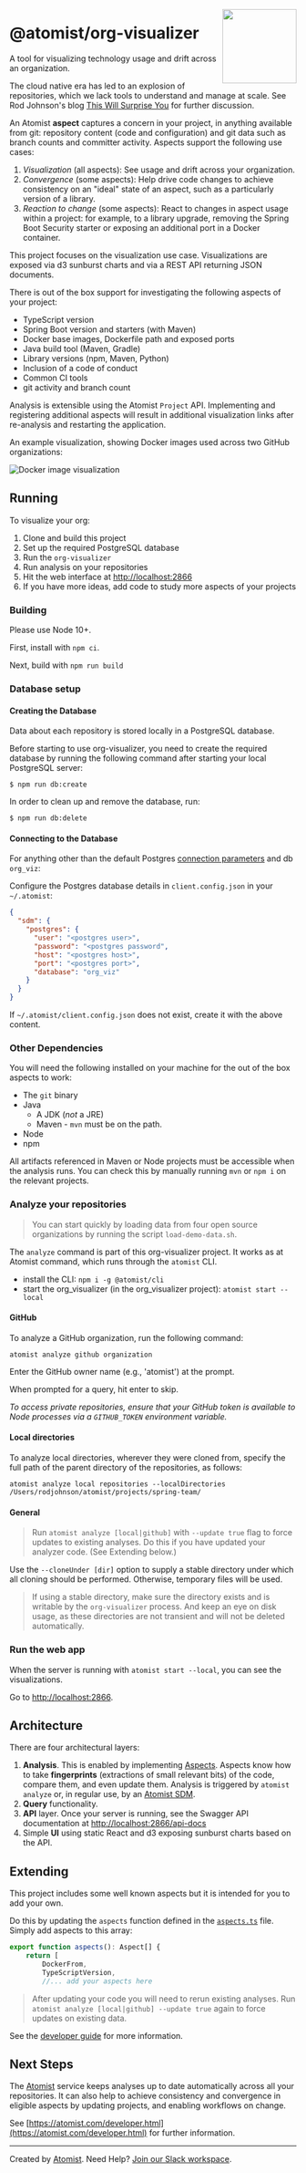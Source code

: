  <img src="./images/dockerImageSunburst.png"
  width="130" hight="130" align="right" />

# @atomist/org-visualizer

A tool for visualizing technology usage and drift across an organization. 

The cloud native era has led to an explosion of repositories, which we lack tools to understand and manage at scale. See Rod Johnson's blog [This Will Surprise You](https://blog.atomist.com/this-will-surprise-you/) for further discussion.

An Atomist **aspect** captures a concern in your project, in anything available from git: repository content (code and configuration) and git data such as branch counts and committer activity. Aspects support the following use cases:

1. *Visualization* (all aspects): See usage and drift across your organization.
2. *Convergence* (some aspects): Help drive code changes to achieve consistency on an "ideal" state of an aspect, such as a particularly version of a library.
3. *Reaction to change* (some aspects): React to changes in aspect usage within a project: for example, to a library upgrade, removing the Spring Boot Security starter or exposing an additional port in a Docker container.

This project focuses on the visualization use case. Visualizations are exposed via d3 sunburst charts and via a REST API returning JSON documents.

There is out of the box
support for investigating the following aspects of your project:

- TypeScript version
- Spring Boot version and starters (with Maven)
- Docker base images, Dockerfile path and exposed ports
- Java build tool (Maven, Gradle)
- Library versions (npm, Maven, Python)
- Inclusion of a code of conduct
- Common CI tools
- git activity and branch count

Analysis is extensible using the Atomist `Project` API. Implementing and registering additional aspects will result in additional visualization links after re-analysis and restarting the application.

An example visualization, showing Docker images used across two GitHub organizations:

![Docker image visualization](images/dockerImageSunburst.png "Docker image drift")

## Running

To visualize your org:

1. Clone and build this project
2. Set up the required PostgreSQL database
3. Run the `org-visualizer`
4. Run analysis on your repositories
5. Hit the web interface at [http://localhost:2866](http://localhost:2866)
6. If you have more ideas, add code to study more aspects of your projects

### Building

Please use Node 10+.

First, install with `npm ci`.

Next, build with `npm run build`

### Database setup

#### Creating the Database

Data about each repository is stored locally in a PostgreSQL database.

Before starting to use org-visualizer, you need to create the required database by running the following command after
starting your local PostgreSQL server:

```
$ npm run db:create
```

In order to clean up and remove the database, run:

```
$ npm run db:delete
```

#### Connecting to the Database

For anything other than the default Postgres [connection parameters](https://node-postgres.com/features/connecting) and db `org_viz`:

Configure the Postgres database details in `client.config.json` in your `~/.atomist`:

```json
{
  "sdm": {
    "postgres": {
      "user": "<postgres user>",
      "password": "<postgres password",
      "host": "<postgres host>",
      "port": "<postgres port>",
      "database": "org_viz"
    }
  }
}
```

If `~/.atomist/client.config.json` does not exist, create it with the above content.

### Other Dependencies

You will need the following installed on your machine for the out of the box aspects to work:

- The `git` binary
- Java
  - A JDK (*not* a JRE)
  - Maven - `mvn` must be on the path. 
- Node
- npm

 All artifacts referenced in Maven or Node projects must be accessible when the analysis runs.
 You can check this by manually running `mvn` or `npm i` on the relevant projects.

### Analyze your repositories

>You can start quickly by loading data from four open source organizations by running the script `load-demo-data.sh`.

The `analyze` command is part of this org-visualizer project.
It works as at Atomist command, which runs through the `atomist` CLI.

* install the CLI: `npm i -g @atomist/cli`
* start the org_visualizer (in the org_visualizer project): `atomist start --local`

#### GitHub

To analyze a GitHub organization, run the following command:

`atomist analyze github organization`

Enter the GitHub owner name (e.g., 'atomist') at the prompt.

When prompted for a query, hit enter to skip.

_To access private repositories, ensure that your GitHub token is available to 
Node processes via a `GITHUB_TOKEN` environment variable._

#### Local directories
To analyze local directories, wherever they were cloned from, specify the full path of the parent directory of the repositories, as follows: 

```
atomist analyze local repositories --localDirectories /Users/rodjohnson/atomist/projects/spring-team/
```

#### General

>Run `atomist analyze [local|github]` with `--update true` flag to force updates to existing analyses. Do this if you have updated your analyzer code. (See Extending below.) 

Use the `--cloneUnder [dir]` option to supply a stable directory under which all cloning should be performed.
Otherwise, temporary files will be used.

>If using a stable directory, make sure the directory exists and is writable
by the `org-visualizer` process. And keep an eye on disk usage, as these directories
are not transient and will not be deleted automatically.

### Run the web app

When the server is running with `atomist start --local`, you can see the visualizations.

Go to [http://localhost:2866](http://localhost:2866).

## Architecture

There are four architectural layers:

1. **Analysis**. This is enabled by implementing [Aspects](lib/aspect/aspects.ts). Aspects know how to take **fingerprints** (extractions of small relevant bits) of the code, compare them, and even update them. Analysis is triggered by `atomist analyze` or, in regular use, by an [Atomist SDM](https://github.com/atomist/sdm).
2. **Query** functionality.
3. **API** layer. Once your server is running, see the Swagger API documentation at [http://localhost:2866/api-docs](http://localhost:2866/api-docs)
4. Simple **UI** using static React and d3 exposing sunburst charts based on the API.

## Extending

This project includes some well known aspects but it is intended for you to add your own.

Do this by updating the `aspects` function defined in the [`aspects.ts`](lib/aspect/aspects.ts) file. Simply add aspects to this array:

```typescript
export function aspects(): Aspect[] {
    return [
        DockerFrom,
        TypeScriptVersion,
        //... add your aspects here
```

>After updating your code you will need to rerun existing analyses. Run `atomist analyze [local|github] --update true` again to force updates on existing data.

See the [developer guide](./docs/developer.md) for more information.

## Next Steps
The [Atomist](https://www.atomist.com) service keeps analyses up to date automatically across all your repositories. It can also help to achieve consistency and convergence in eligible aspects by updating projects, and enabling workflows on change.

See [https://atomist.com/developer.html](https://atomist.com/developer.html) for further information.

-----

Created by [Atomist][atomist].
Need Help?  [Join our Slack workspace][slack].

[atomist]: https://atomist.com/ (Atomist - How Teams Deliver Software)
[slack]: https://join.atomist.com/ (Atomist Community Slack)
